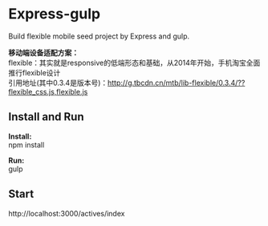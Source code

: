 # Express-gulp
Build flexible mobile seed project by Express and gulp.

**移动端设备适配方案：** <br/>
flexible：其实就是responsive的低端形态和基础，从2014年开始，手机淘宝全面推行flexible设计<br/>
引用地址(其中0.3.4是版本号)：http://g.tbcdn.cn/mtb/lib-flexible/0.3.4/??flexible_css.js,flexible.js

Install and Run
------------------
**Install:** <br/>
npm install

**Run:** <br/>
gulp

Start
--------
http://localhost:3000/actives/index
